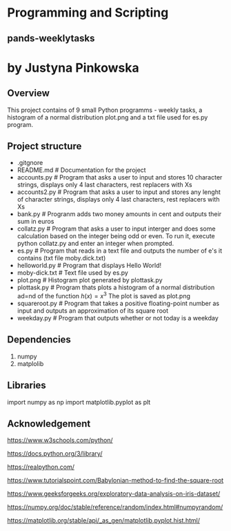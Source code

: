 # Programming and Scripting
## pands-weeklytasks
# by Justyna Pinkowska

## Overview
This project contains of 9 small Python programms - weekly tasks, a histogram of a normal distribution plot.png and a txt file used for es.py program.

## Project structure
- .gitgnore 
- README.md  # Documentation for the project
- accounts.py # Program that asks a user to input and  stores 10 character strings, displays only 4 last characters, rest replacers with Xs
- accounts2.py # Program that asks a user to input and stores any lenght of character strings, displays only 4 last characters, rest replacers with Xs
- bank.py # Progranm adds two money amounts in cent and outputs their sum in euros 
- collatz.py # Program that asks a user to input interger and does some calculation based on the integer being odd or even. To run it, execute python collatz.py and enter an integer when prompted.
- es.py # Program that reads in a text file and outputs the number of e's it contains (txt file moby.dick.txt)
- helloworld.py # Program that displays Hello World! 
- moby-dick.txt # Text file used by es.py
- plot.png # Histogram plot generated by plottask.py
- plottask.py # Program thats plots a histogram of a normal distribution ad=nd of the function $h(x)=x^3$ The plot is saved as plot.png
- squareroot.py # Program that takes a positive floating-point number as input and outputs an approximation of its square root
- weekday.py # Program that outputs whether or not today is a weekday


## Dependencies
1. numpy
2. matplolib

## Libraries
import numpy as np
import matplotlib.pyplot as plt

## Acknowledgement
https://www.w3schools.com/python/

https://docs.python.org/3/library/

https://realpython.com/

https://www.tutorialspoint.com/Babylonian-method-to-find-the-square-root

https://www.geeksforgeeks.org/exploratory-data-analysis-on-iris-dataset/

https://numpy.org/doc/stable/reference/random/index.html#numpyrandom/

https://matplotlib.org/stable/api/_as_gen/matplotlib.pyplot.hist.html/
